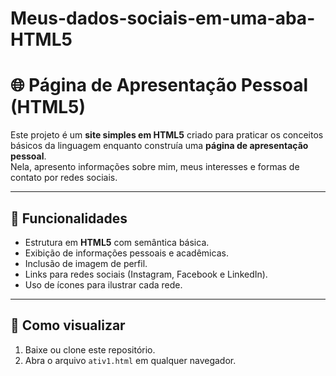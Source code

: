 # Meus-dados-sociais-em-uma-aba-HTML5

# 🌐 Página de Apresentação Pessoal (HTML5)

Este projeto é um **site simples em HTML5** criado para praticar os conceitos básicos da linguagem enquanto construía uma **página de apresentação pessoal**.  
Nela, apresento informações sobre mim, meus interesses e formas de contato por redes sociais.

---

## 📌 Funcionalidades

- Estrutura em **HTML5** com semântica básica.  
- Exibição de informações pessoais e acadêmicas.  
- Inclusão de imagem de perfil.  
- Links para redes sociais (Instagram, Facebook e LinkedIn).  
- Uso de ícones para ilustrar cada rede.  

---

## 🚀 Como visualizar

1. Baixe ou clone este repositório.  
2. Abra o arquivo `ativ1.html` em qualquer navegador.  


